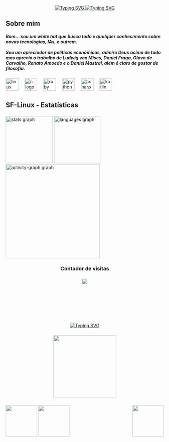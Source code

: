 <div align="center">
  <a href="https://git.io/typing-svg">
    <img src="https://readme-typing-svg.demolab.com?font=Fira+Code&weight=500&size=22&pause=1000&color=C88A65&center=true&vCenter=true&random=false&width=524&lines=%E2%8A%B9+Bem+vindo+ao+meu+perfil!+%E2%8A%B9" alt="Typing SVG">
    <img src="https://readme-typing-svg.demolab.com?font=Fira+Code&weight=500&size=22&pause=1000&color=C88A65&center=true&vCenter=true&random=false&width=524&lines=&#x002A;&#x007E;&#x005F;&#x2020;&#x005F;&#x007E;&#x002A" alt="Typing SVG">
  </a>
</div>

<h2 align="left">Sobre mim</h2>
<h5 align="left">Bom... sou um white hat que busca todo e qualquer conhecimento sobre novas tecnologias, IAs, e outrem.<br><br>Sou um apreciador de politicas econômicas, admiro Deus acima de tudo mas aprecio o trabalho de Ludwig von Mises, Daniel Fraga, Olavo de Carvalho, Renato Amoedo e o Daniel Mastral, além é claro de gostar de filosofia.</h5>

###

<div align="left">
  <img src="https://img.shields.io/badge/Linux-FCC624?logo=linux&logoColor=black&style=for-the-badge" height="40" alt="linux logo"  />
  <img width="12" />
  <img src="https://cdn.jsdelivr.net/gh/devicons/devicon/icons/c/c-original.svg" height="40" alt="c logo"  />
  <img width="12" />
  <img src="https://cdn.jsdelivr.net/gh/devicons/devicon/icons/ruby/ruby-original.svg" height="40" alt="ruby logo"  />
  <img width="12" />
  <img src="https://cdn.jsdelivr.net/gh/devicons/devicon/icons/python/python-original.svg" height="40" alt="python logo"  />
  <img width="12" />
  <img src="https://cdn.jsdelivr.net/gh/devicons/devicon/icons/csharp/csharp-original.svg" height="40" alt="csharp logo"  />
  <img width="12" />
  <img src="https://cdn.jsdelivr.net/gh/devicons/devicon/icons/kotlin/kotlin-original.svg" height="40" alt="kotlin logo"  />
</div>
<h2 align="left"> </h2>

###

<h2 align="left">SF-Linux - Estatísticas</h2>

###

<div align="left">
  <img src="https://github-readme-stats.vercel.app/api?username=SF-Linux&hide_title=false&hide_rank=false&show_icons=true&include_all_commits=true&count_private=true&disable_animations=false&theme=moltack&locale=pt-br&hide_border=true&order=1&custom_title=SF-Linux" height="150" alt="stats graph"  />
  <img src="https://github-readme-stats.vercel.app/api/top-langs?username=SF-Linux&locale=pt-br&hide_title=false&layout=compact&card_width=320&langs_count=5&theme=moltack&hide_border=true&order=2" height="150" alt="languages graph"  />
  <img src="https://github-readme-activity-graph.vercel.app/graph?username=SF-Linux&radius=16&theme=gruvbox&area=true&order=5&custom_title=SF-Linux%20-%20Contribui%C3%A7%C3%B5es&hide_border=true&hide_title=false" height="300" alt="activity-graph graph"  />
</div>

###

<h3 align="center">Contador de visitas</h3>

###

<div align="center">
  <img src="https://profile-counter.glitch.me/SF-Linux/count.svg?"  />
</div>

###
<br>
<br>
<br>
<br>
<br>
<br>
<div align="center">
  <a href="https://git.io/typing-svg">
    <img src="https://readme-typing-svg.demolab.com?font=Fira+Code&weight=500&size=22&pause=1000&color=C88A65&center=true&vCenter=true&random=false&width=524&lines=%E2%8A%B9+Um+pedacinho+de+mim+%E2%8A%B9" alt="Typing SVG">
  </a>
</div>

###

<div align="center">
  <img height="200" src="https://www.startpage.com/av/proxy-image?piurl=https%3A%2F%2Fi.ytimg.com%2Fvi%2FKW83u1pPjIU%2Fmaxresdefault.jpg&sp=1739742859Tfdd0c82ed1f506b2473a35d6eca180f763d95b69ebf9a575679a49a6aa4bf0a5"  />
</div>

###

<img align="left" height="100" src="https://www.startpage.com/av/proxy-image?piurl=http%3A%2F%2Fpa1.aminoapps.com%2F7090%2F70a94f639d40f4fa7ed3a4d300336c1e19eb1c48r1-339-353_00.gif&sp=1739743431T78e0c184cc4bec0da2a01c608d84cdf8b449e1041a500af7811ca509b5275d9c"  />

###

<img align="left" height="100" src="https://www.startpage.com/av/proxy-image?piurl=https%3A%2F%2Fcdn.pixabay.com%2Fphoto%2F2016%2F10%2F25%2F18%2F20%2Fjesus-1769631_960_720.png&sp=1739743606T49b424f2816ec82e1a65f680f40fbd5c404bea85e856cc57e5fdbc9a028427b1"  />

###

<img align="right" height="100" src="https://www.startpage.com/av/proxy-image?piurl=https%3A%2F%2Fmedia4.giphy.com%2Fmedia%2FEIOKH2p0wqgl9KW5fg%2Fgiphy.gif&sp=1739743135T48034b0f13582466ce4250e9d42c698dcc220b4eb857a35c0b4f7f8653177709"  />

###
